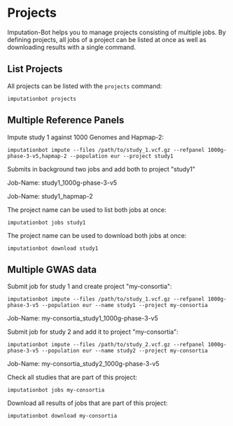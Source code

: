 # Projects

Imputation-Bot helps you to manage projects consisting of multiple jobs. By defining projects, all jobs of a project can be listed at once as well as downloading results with a single command.

## List Projects

All projects can be listed with the `projects` command:

```
imputationbot projects
```

## Multiple Reference Panels

Impute study 1 against 1000 Genomes and Hapmap-2:

```
imputationbot impute --files /path/to/study_1.vcf.gz --refpanel 1000g-phase-3-v5,hapmap-2 --population eur --project study1
```

Submits in background two jobs and add both to project "study1"

Job-Name: study1_1000g-phase-3-v5

Job-Name: study1_hapmap-2

The project name can be used to list both jobs at once:

```
imputationbot jobs study1
```

The project name can be used to download both jobs at once:

```
imputationbot download study1
```



## Multiple GWAS data

Submit job for study 1 and create project "my-consortia":

```
imputationbot impute --files /path/to/study_1.vcf.gz --refpanel 1000g-phase-3-v5 --population eur --name study1 --project my-consortia
```

Job-Name: my-consortia_study1_1000g-phase-3-v5

Submit job for study 2 and add it to project "my-consortia":

```
imputationbot impute --files /path/to/study_2.vcf.gz --refpanel 1000g-phase-3-v5 --population eur --name study2 --project my-consortia
```

Job-Name: my-consortia_study2_1000g-phase-3-v5

Check all studies that are part of this project:

```
imputationbot jobs my-consortia
```

Download all results of jobs that are part of this project:

```
imputationbot download my-consortia
```
